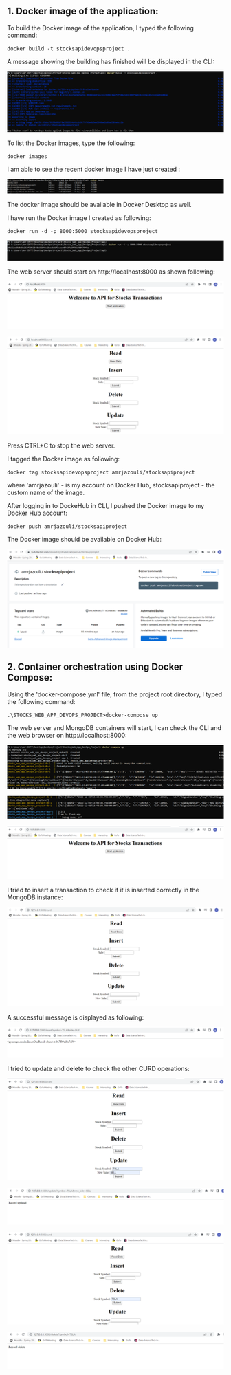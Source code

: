 ## 1. Docker image of the application:

To build the Docker image of the application, I typed the following command:

```
docker build -t stocksapidevopsproject .
```
A message showing the building has finished will be displayed in the CLI:

![Web Page5](images/Docker_DockerCompose/dockerbuildimage.png)

To list the Docker images, type the following:

```
docker images
```

I am able to see the recent docker image I have just created :

![Web Page5](images/Docker_DockerCompose/dockerimages.png)

The docker image should be available in Docker Desktop as well.

I have run the Docker image I created as following:

```
docker run -d -p 8000:5000 stocksapidevopsproject
```
![Web Page5](images/Docker_DockerCompose/dockerrun.png)

The web server should start on http://localhost:8000 as shown following:

![Web Page6](images/Docker_DockerCompose/dockerrunsuccessful.png)

![Web Page7](images/Docker_DockerCompose/dockerrunsuccessfulcurd.png)

Press CTRL+C to stop the web server.

I tagged the Docker image as following:

```
docker tag stocksapidevopsproject amrjazouli/stocksapiproject
```

where 'amrjazouli' - is my account on Docker Hub, stocksapiproject - the custom name of the image.

After logging in to DockeHub in CLI, I pushed the Docker image to my Docker Hub account:

```
docker push amrjazouli/stocksapiproject
```

The Docker image should be available on Docker Hub:

![Web Page8](images/Docker_DockerCompose/dockerimagepushedtohub.png)

## 2. Container orchestration using Docker Compose:

Using the 'docker-compose.yml' file, from the project root directory, I typed the following command:

```
.\STOCKS_WEB_APP_DEVOPS_PROJECT>docker-compose up
```

The web server and MongoDB containers will start, I can check the CLI and the web browser on 
http://localhost:8000:

![Web Page9](images/Docker_DockerCompose/dockercompose.png)

![Web Page10](images/Docker_DockerCompose/flaskrunning.png)

![Web Page11](images/Docker_DockerCompose/FrontPage.png)

I tried to insert a transaction to check if it is inserted correctly in the MongoDB instance:

![Web Page12](images/Docker_DockerCompose/curdpage.png)

A successful message is displayed as following:

![Web Page13](images/Docker_DockerCompose/insertsuccessful.png)

I tried to update and delete to check the other CURD operations:

![Web Page14](images/Docker_DockerCompose/updateop.png)

![Web Page15](images/Docker_DockerCompose/updatesuccessful.png)

![Web Page16](images/Docker_DockerCompose/deleteop.png)

![Web Page17](images/Docker_DockerCompose/deletesuccessful.png)